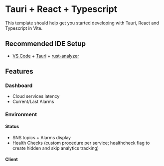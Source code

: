# Tauri + React + Typescript

This template should help get you started developing with Tauri, React and Typescript in Vite.

## Recommended IDE Setup

- [VS Code](https://code.visualstudio.com/) + [Tauri](https://marketplace.visualstudio.com/items?itemName=tauri-apps.tauri-vscode) + [rust-analyzer](https://marketplace.visualstudio.com/items?itemName=rust-lang.rust-analyzer)

## Features

### Dashboard
- Cloud services latency
- Current/Last Alarms

### Environment

#### Status
- SNS topics + Alarms display
- Health Checks (custom procedure per service; healthcheck flag to create hidden and skip analytics tracking)

#### Client